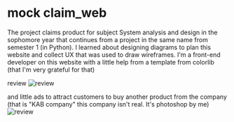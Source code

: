 # mock claim_web
The project claims product for subject System analysis and design in the sophomore year that continues from a project in the same name from semester 1 (in Python). I learned about designing diagrams to plan this website and collect UX that was used to draw wireframes. I'm a front-end developer on this website with a little help from a template from colorlib (that I'm very grateful for that)


review
![review](https://github.com/Arzeezar/claim_web/blob/main/review_img/Home_1.png)

and little ads to attract customers to buy another product from the company (that is "KAB company" this company isn't real. It's photoshop by me)
![review](https://github.com/Arzeezar/claim_web/blob/main/review_img/Home_.png)
